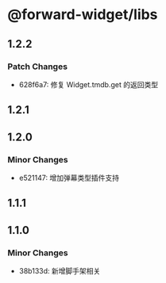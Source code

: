 # @forward-widget/libs

## 1.2.2

### Patch Changes

- 628f6a7: 修复 Widget.tmdb.get 的返回类型

## 1.2.1

## 1.2.0

### Minor Changes

- e521147: 增加弹幕类型插件支持

## 1.1.1

## 1.1.0

### Minor Changes

- 38b133d: 新增脚手架相关
